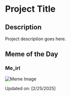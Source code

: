 # Project Title

## Description

Project description goes here.

## Meme of the Day

### Me_irl
![Meme Image](https://i.redd.it/ftgd44gdkoke1.png)

Updated on: [2/25/2025]